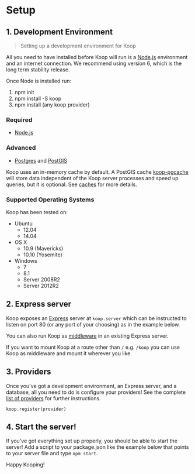 # Setup

## 1. Development Environment

> Setting up a development environment for Koop

All you need to have installed before Koop will run is a [Node.js](https://nodejs.org/) environment and an internet connection. We recommend using version 6, which is the long term stability release.

Once Node is installed run:

1. npm init
2. npm install -S koop
3. npm install (any koop provider)

### Required

- [Node.js](https://nodejs.org/download/)

### Advanced

- [Postgres](https://wiki.postgresql.org/wiki/Detailed_installation_guides) and [PostGIS](http://postgis.net/install)

Koop uses an in-memory cache by default. A PostGIS cache [koop-pgcache](https://github.com/koopjs/koop-pgcache) will store data independent of the Koop server processes and speed up queries, but it is optional. See [caches](caches.md) for more details.

### Supported Operating Systems

Koop has been tested on:

- Ubuntu
  - 12.04
  - 14.04
- OS X
  - 10.9 (Mavericks)
  - 10.10 (Yosemite)
- Windows
  - 7
  - 8.1
  - Server 2008R2
  - Server 2012R2

## 2. Express server

Koop exposes an [Express](https://expressjs.com) server at `koop.server` which can be instructed to listen on port 80 (or any port of your choosing) as in the example below.

<script src="https://gist.github.com/dmfenton/fb27fafcc82089cf6099d22f443a18ba.js"></script>

You can also run Koop as [middleware](https://expressjs.com/en/guide/using-middleware.html) in an existing Express server.

<script src="https://gist.github.com/dmfenton/d457518ab46790d7af136589bb7258d6.js"></script>

If you want to mount Koop at a route other than `/` e.g. `/koop` you can use Koop as middleware and mount it wherever you like.

<script src="https://gist.github.com/dmfenton/1f252732bfa66bca4ff0a21628fb7ec1.js"></script>

## 3. Providers

Once you've got a development environment, an Express server, and a database, all you need to do is configure your providers! See the complete [list of providers](providers.md) for further instructions.

`koop.register(provider)`

## 4. Start the server!

If you've got everything set up properly, you should be able to start the server! Add a script to your package.json like the example below that points to your server file and type `npm start`.

<script src="https://gist.github.com/dmfenton/114c09b3befd8e60b3a30ff5f65d8c82.js"></script>

Happy Kooping!
